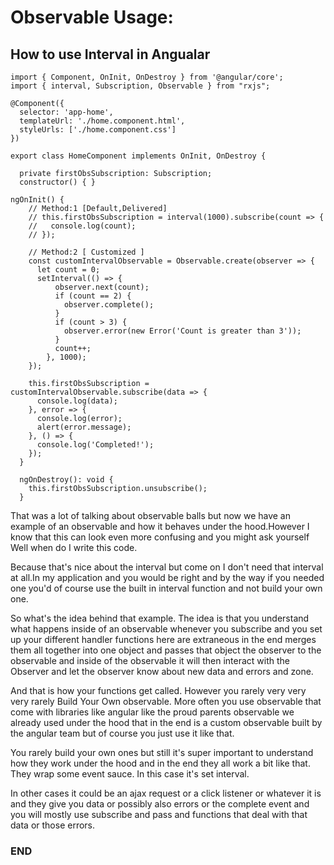 # Observable Usage: 

## How to use Interval in Angualar
```
import { Component, OnInit, OnDestroy } from '@angular/core';
import { interval, Subscription, Observable } from "rxjs";

@Component({
  selector: 'app-home',
  templateUrl: './home.component.html',
  styleUrls: ['./home.component.css']
})

export class HomeComponent implements OnInit, OnDestroy {

  private firstObsSubscription: Subscription;
  constructor() { }
  
ngOnInit() {
    // Method:1 [Default,Delivered]
    // this.firstObsSubscription = interval(1000).subscribe(count => {
    //   console.log(count);
    // });

    // Method:2 [ Customized ]
    const customIntervalObservable = Observable.create(observer => {
      let count = 0;
      setInterval(() => {
          observer.next(count);
          if (count == 2) {
            observer.complete();
          }
          if (count > 3) {
            observer.error(new Error('Count is greater than 3'));
          }
          count++;
        }, 1000);
    });

    this.firstObsSubscription = customIntervalObservable.subscribe(data => {
      console.log(data);
    }, error => {
      console.log(error);
      alert(error.message);
    }, () => {
      console.log('Completed!');
    });
  }

  ngOnDestroy(): void {
    this.firstObsSubscription.unsubscribe();
  }
  ```


That was a lot of talking about observable balls but now we have an example of an observable and how it behaves under the hood.However I know that this can look even more confusing and you might ask yourself Well when do I write this code.

Because that's nice about the interval but come on I don't need that interval at all.In my application and you would be right and by the way if you needed one you'd of course use the built in interval function and not build your own one.

So what's the idea behind that example.
The idea is that you understand what happens inside of an observable whenever you subscribe and you set up your different handler functions here are extraneous in the end merges them all together into one object and passes that object the observer to the observable and inside of the observable it will then interact with the Observer and let the observer know about new data and errors and zone.

And that is how your functions get called.
However you rarely very very very rarely Build Your Own observable. More often you use observable that come with libraries like angular like the proud parents observable we already used under the hood that in the end is a custom observable built by the angular team but of course you just use it like that.

You rarely build your own ones but still it's super important to understand how they work under the hood and in the end they all work a bit like that. They wrap some event sauce. In this case it's set interval.

In other cases it could be an ajax request or a click listener or whatever it is and they give you data or possibly also errors or the complete event and you will mostly use subscribe and pass and functions that deal with that data or those errors.
### END 
